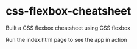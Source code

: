 # css-flexbox-cheatsheet
Built a CSS flexbox cheatsheet using CSS flexbox

Run the index.html page to see the app in action
